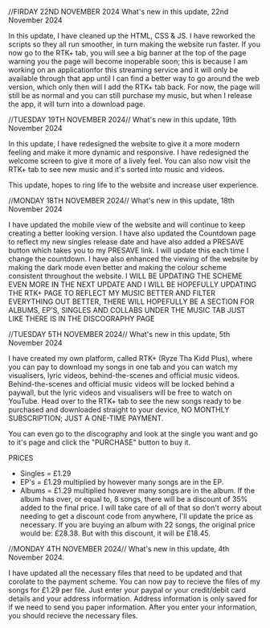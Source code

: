 //FIRDAY 22ND NOVEMBER 2024
What's new in this update, 22nd November 2024

In this update, I have cleaned up the HTML, CSS & JS. I have reworked the scripts so they all run smoother, in turn making the website run faster.
If you now go to the RTK+ tab, you will see a big banner at the top of the page warning you the page will become inoperable soon; this is because I am working on an applicationfor this streaming service and it will only be available through that app until I can find a better way to go around the web version, which only then will I add the RTK+ tab back. For now, the page will still be as normal and you can still purchase my music, but when I release the app, it will turn into a download page.





//TUESDAY 19TH NOVEMBER 2024//
What's new in this update, 19th November 2024

In this update, I have redesigned the website to give it a more modern feeling and make it more dynamic and responsive. I have redesigned the welcome screen to give it more of a lively feel. You can also now visit the RTK+ tab to see new music and it's sorted into music and videos.

This update, hopes to ring life to the website and increase user experience.





//MONDAY 18TH NOVEMBER 2024//
What's new in this update, 18th November 2024

I have updated the mobile view of the website and will continue to keep creating a better looking version. I have also updated the Countdown page to reflect my new singles release date and have also added a PRESAVE button which takes you to my PRESAVE link. I will update this each time I change the countdown. I have also enhanced the viewing of the website by making the dark mode even better and making the colour scheme consistent throughout the website. I WILL BE UPDATING THE SCHEME EVEN MORE IN THE NEXT UPDATE AND I WILL BE HOPEFULLY UPDATING THE RTK+ PAGE TO REFLECT MY MUSIC BETTER AND FILTER EVERYTHING OUT BETTER, THERE WILL HOPEFULLY BE A SECTION FOR ALBUMS, EP'S, SINGLES AND COLLABS UNDER THE MUSIC TAB JUST LIKE THERE IS IN THE DISCOGRAPHY PAGE





//TUESDAY 5TH NOVEMBER 2024//
What's new in this update, 5th November 2024

I have created my own platform, called RTK+ (Ryze Tha Kidd Plus), where you can pay to download my songs in one tab and you can watch my visualisers, lyric videos, behind-the-scenes and official music videos. Behind-the-scenes and official music videos will be locked behind a paywall, but the lyric videos and visualisers will be free to watch on YouTube. Head over to the RTK+ tab to see the new songs ready to be purchased and downloaded straight to your device, NO MONTHLY SUBSCRIPTION; JUST A ONE-TIME PAYMENT.

You can even go to the discography and look at the single you want and go to it's page and click the "PURCHASE" button to buy it.

PRICES
- Singles = £1.29
- EP's = £1.29 multiplied by however many songs are in the EP.
- Albums = £1.29 multiplied however many songs are in the album. If the album has over, or equal to, 8 songs, there will be a discount of 35% added to the final price. I will take care of all of that so don't worry about needing to get a discount code from anywhere, I'll update the price as necessary. If you are buying an album with 22 songs, the original price would be: £28.38. But with this discount, it will be £18.45.





//MONDAY 4TH NOVEMBER 2024//
What's new in this update, 4th November 2024.

I have updated all the necessary files that need to be updated and that corolate to the payment scheme. You can now pay to recieve the files of my songs for £1.29 per file. Just enter your paypal or your credit/debit card details and your address information. Address information is only saved for if we need to send you paper information. After you enter your information, you should recieve the necessary files.